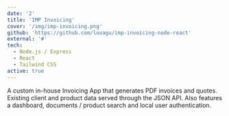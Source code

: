 ```yaml
---
date: '2'
title: 'IMP Invoicing'
cover: '/img/imp-invoicing.png'
github: 'https://github.com/luvagu/imp-invoicing-node-react'
external: '#'
tech:
  - Node.js / Express
  - React
  - Tailwind CSS
active: true
---
```


A custom in-house Invoicing App that generates PDF invoices and quotes. Existing client and product data served through the JSON API. Also features a dashboard, documents / product search and local user authentication.
